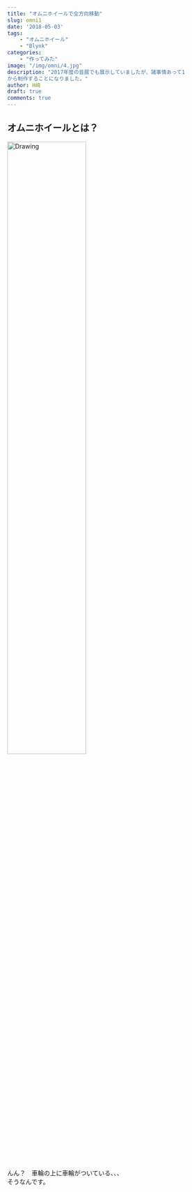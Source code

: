 ```yaml
---
title: "オムニホイールで全方向移動"
slug: omni1
date: '2018-05-03'
tags:
    - "オムニホイール"
    - "Blynk"
categories:
    - "作ってみた"
image: "/img/omni/4.jpg"
description: "2017年度の音展でも展示していましたが、諸事情あって1
から制作することになりました。"
author: H﨑
draft: true
comments: true
---
```


## オムニホイールとは？

<img src="/img/omni/1.jpg" alt="Drawing" style="width: 60%"/>

んん？　車輪の上に車輪がついている、、、  
そうなんです。
